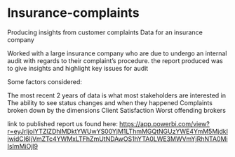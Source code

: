 # Insurance-complaints
Producing insights from customer complaints Data for an insurance company


Worked with a large insurance company who are due to undergo an internal audit with regards to their complaint’s procedure.
the report produced was to give insights and highlight key issues for audit

Some factors considered:

The most recent 2 years of data is what most stakeholders are interested in
The ability to see status changes and when they happened
Complaints broken down by the dimensions
Client Satisfaction
Worst offending brokers



link to published report us found here:
https://app.powerbi.com/view?r=eyJrIjoiYTZlZDhlMDktYWUwYS00YjM1LThmMGQtNGUzYWE4YmM5MjdkIiwidCI6IjVmZTc4YWMxLTFhZmUtNDAwOS1hYTA0LWE3MWVmYjRhNTA0MiIsImMiOjl9
